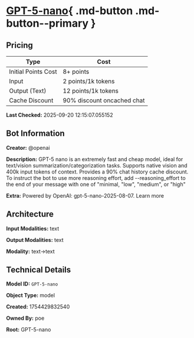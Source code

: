 # [GPT-5-nano](https://poe.com/GPT-5-nano){ .md-button .md-button--primary }

## Pricing

| Type | Cost |
|------|------|
| Initial Points Cost | 8+ points |
| Input | 2 points/1k tokens |
| Output (Text) | 12 points/1k tokens |
| Cache Discount | 90% discount oncached chat |

**Last Checked:** 2025-09-20 12:15:07.055152


## Bot Information

**Creator:** @openai

**Description:** GPT-5 nano is an extremely fast and cheap model, ideal for text/vision summarization/categorization tasks. Supports native vision and 400k input tokens of context. Provides a 90% chat history cache discount.
To instruct the bot to use more reasoning effort, add --reasoning_effort to the end of your message with one of "minimal, "low", "medium", or "high"

**Extra:** Powered by OpenAI: gpt-5-nano-2025-08-07. Learn more


## Architecture

**Input Modalities:** text

**Output Modalities:** text

**Modality:** text->text


## Technical Details

**Model ID:** `GPT-5-nano`

**Object Type:** model

**Created:** 1754429832540

**Owned By:** poe

**Root:** GPT-5-nano
